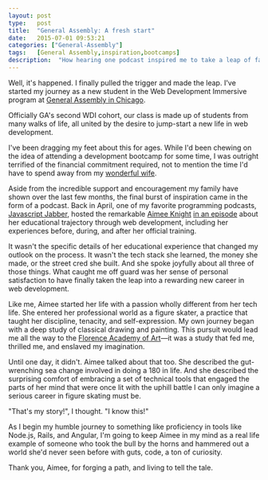 ```yaml
---
layout: post
type:   post
title:  "General Assembly: A fresh start"
date:   2015-07-01 09:53:21
categories: ["General-Assembly"]
tags:   [General Assembly,inspiration,bootcamps]
description:  "How hearing one podcast inspired me to take a leap of faith and start. learning. now."
---
```

Well, it's happened. I finally pulled the trigger and made the leap. I've started my journey as a new student in the Web Development Immersive program at [General Assembly in Chicago][ga].

Officially GA's second WDI cohort, our class is made up of students from many walks of life, all united by the desire to jump-start a new life in web development.

I've been dragging my feet about this for ages. While I'd been chewing on the idea of attending a development bootcamp for some time, I was outright terrified of the financial commitment required, not to mention the time I'd have to spend away from my [wonderful wife][susanna].

Aside from the incredible support and encouragement my family have shown over the last few months, the final burst of inspiration came in the form of a podcast. Back in April, one of my favorite programming podcasts, [Javascript Jabber][jabber], hosted the remarkable [Aimee Knight][aimee] [in an episode][jabberepisode] about her educational trajectory through web development, including her experiences before, during, and after her official training.

It wasn't the specific details of her educational experience that changed my outlook on the process. It wasn't the tech stack she learned, the money she made, or the street cred she built. And she spoke joyfully about all three of those things. What caught me off guard was her sense of personal satisfaction to have finally taken the leap into a rewarding new career in web development.

Like me, Aimee started her life with a passion wholly different from her tech life. She entered her professional world as a figure skater, a practice that taught her discipline, tenacity, and self-expression. My own journey began with a deep study of classical drawing and painting. This pursuit would lead me all the way to the [Florence Academy of Art][faa]&mdash;it was a study that fed me, thrilled me, and enslaved my imagination.

Until one day, it didn't. Aimee talked about that too. She described the gut-wrenching sea change involved in doing a 180 in life. And she described the surprising comfort of embracing a set of technical tools that engaged the parts of her mind that were once lit with the uphill battle I can only imagine a serious career in figure skating must be.

"That's my story!", I thought. "I know this!"

As I begin my humble journey to something like proficiency in tools like Node.js, Rails, and Angular, I'm going to keep Aimee in my mind as a real life example of someone who took the bull by the horns and hammered out a world she'd never seen before with guts, code, a ton of curiosity.

Thank you, Aimee, for forging a path, and living to tell the tale.

[ga]:          http://generalassemb.ly/
[susanna]:     http://unsaidstud.io
[jabber]:      http://devchat.tv/js-jabber
[aimee]:       http://aimeemarieknight.com/
[faa]:         http://florenceacademyofart.com
[jabberepisode]:      http://devchat.tv/js-jabber/153-jsj-careers-for-junior-developers-with-aimee-knight
